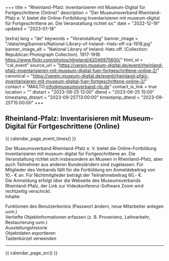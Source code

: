 +++
title = "Rheinland-Pfalz: Inventarisieren mit Museum-Digital für Fortgeschrittene (Online)"
description = "Der Museumsverband Rheinland-Pfalz e. V. bietet die Online-Fortbildung Inventarisieren mit museum-digital für Fortgeschrittene an. Die Veranstaltung richtet sic"
date = "2022-12-19"
updated = "2023-01-18"

[extra]
lang = "de"
keywords = "Veranstaltung"
banner_image = "/data/img/banners/National-Library-of-Ireland--Hats-off-ca-1918.jpg"
banner_image_alt = "National Library of Ireland:  Hats off. (Collection: Republican Photograph Collection). 1917-1918. https://www.flickr.com/photos/nlireland/42046975600/"
html_id = "cal_event"
source_url = "https://verein.museum-digital.de/event/rheinland-pfalz-inventarisieren-mit-museum-digital-fuer-fortgeschrittene-online-2/"
canonical = "https://verein.museum-digital.de/event/rheinland-pfalz-inventarisieren-mit-museum-digital-fuer-fortgeschrittene-online-2/"
contact = "MAILTO:info@museumsverband-rlp.de"
contact_is_link = true
location = ""
dtstart = "2023-09-25 13:00"
dtend = "2023-09-25 15:00"
timestamp_dtstart = "2023-09-25T13:00:00"
timestamp_dtend = "2023-09-25T15:00:00"
+++

## Rheinland-Pfalz: Inventarisieren mit Museum-Digital für Fortgeschrittene (Online)

{{ calendar_page_event_times() }}

Der Museumsverband Rheinland-Pfalz e. V. bietet die Online-Fortbildung Inventarisieren mit museum-digital für Fortgeschrittene an. Die Veranstaltung richtet sich insbesondere an Museen in Rheinland-Pfalz, aber auch Teilnehmer aus anderen Bundesländern sind zugelassen. Für Mitglieder des Verbands fällt für die Fortbildung ein Anmeldebeitrag von 10,- € an. Für Nichtmitglieder beträgt der Teilnahmebeitrag 60,- €. <br />
Die Anmeldung erfolgt über die Webseite des Museumsverbands Rheinland-Pfalz, der Link zur Videokonferenz-Software Zoom wird rechtzeitig verschickt. <br />
Inhalte: 

Funktionen des Benutzerkontos (Passwort ändern, neue Mitarbeiter anlegen uvm.)<br />
Vertiefte Objektinformationen erfassen (z. B. Provenienz, Leihverkehr, Restaurierung uvm.)<br />
Ausstellungshistorie<br />
Objektdaten exportieren<br />
Tastenkürzel verwenden

----

{{ calendar_page_src() }}